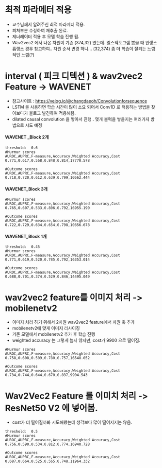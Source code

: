 # 최적 파라메터 적용 
 - 교수님께서 알려주신 최적 파라메터 적용.
 - 피처부분 수정하여 재추출 완료.
 - 제너레이터 적용 후 모델 학습 진행 됨.
 - Wav2vec2 에서 나온 차원이 기존 (374,32) 였는데..멜스펙토그램 뽑을 때 윈랭스 홉랭스 경우 참고하여.. 차원 순서 변경 하니... (32,374) 좀 더 학습이 잘되는 느낌적인 느낌(?)
# interval ( 피크 디텍션 ) & wav2vec2 Feature  ->  WAVENET  
 - 참고사이트 : https://velog.io/@changdaeoh/Convolutionforsequence
 - LSTM 을 사용하면 학습 시간이 많이 소요 되어서 Conv1D 로 적용하는 방법을 찾아보다가 블로그 발견하여 적용해봄.
 - dilated causal convolution 을 쌓아서 진행 . 몇개 블럭을 쌓을지는 여러가지 방법으로 시도 예정


####   WAVENET _Block 2개
```
threshold:  0.6 
#Murmur scores
AUROC,AUPRC,F-measure,Accuracy,Weighted Accuracy,Cost
0.771,0.617,0.568,0.848,0.814,17770.578

#Outcome scores
AUROC,AUPRC,F-measure,Accuracy,Weighted Accuracy,Cost
0.718,0.720,0.612,0.639,0.799,10562.444
```

#### WAVENET_Block 3개
```
#Murmur scores
AUROC,AUPRC,F-measure,Accuracy,Weighted Accuracy,Cost
0.765,0.607,0.533,0.806,0.792,16955.190

#Outcome scores
AUROC,AUPRC,F-measure,Accuracy,Weighted Accuracy,Cost
0.722,0.729,0.634,0.654,0.798,10356.678
```

#### WAVENET_Block 1개
```
threshold:  0.45
#Murmur scores
AUROC,AUPRC,F-measure,Accuracy,Weighted Accuracy,Cost
0.771,0.619,0.520,0.785,0.792,16353.014

#Outcome scores
AUROC,AUPRC,F-measure,Accuracy,Weighted Accuracy,Cost
0.688,0.701,0.374,0.529,0.846,14495.049
```

# wav2vec2 feature를 이미지 처리 -> mobilenetv2
 - 이미지 처리 하기 위해서 2차원 wav2vec2 feature에서 차원 축 추가
 - mobilenetv2에 맞게 이미지 리사이징 
 - 기존 모델에서 mobilenetv2 추가 후 학습 진행 
 - weighted accuracy 는 그렇게 높지 않지만, cost가 9900 으로 떨어짐. 
```
#Murmur scores
AUROC,AUPRC,F-measure,Accuracy,Weighted Accuracy,Cost
0.758,0.608,0.509,0.780,0.757,16548.052

#Outcome scores
AUROC,AUPRC,F-measure,Accuracy,Weighted Accuracy,Cost
0.734,0.744,0.644,0.670,0.837,9904.543
```

# Wav2Vec2 Feature 를 이미치 처리 -> ResNet50 V2 에 넣어봄.
- cost가 더 떨어질까봐 시도해봤는데 생각보다 많이 떨어지지는 않음.
```
threshold:  0.5
#Murmur scores
AUROC,AUPRC,F-measure,Accuracy,Weighted Accuracy,Cost
0.756,0.590,0.534,0.812,0.774,16940.728

#Outcome scores
AUROC,AUPRC,F-measure,Accuracy,Weighted Accuracy,Cost
0.687,0.664,0.525,0.565,0.748,11964.332
```
